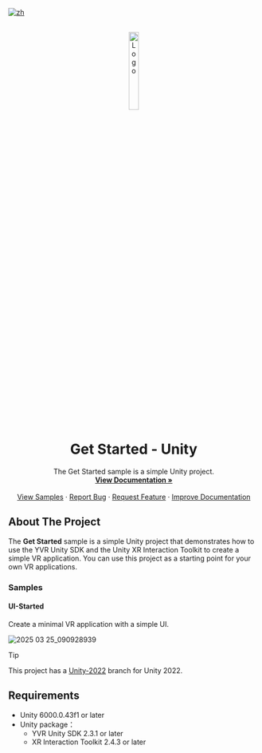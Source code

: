[![zh](https://img.shields.io/badge/lang-zh-blue.svg)](./README.zh.md)

<!-- PROJECT LOGO -->
<br />
<div align="center">
    <a href="https://github.com/PlayForDreamDevelopers/GetStarted-Unity">
        <img src="https://www.pfdm.cn/en/static/img/logo.2b1b07e.png" alt="Logo" width="20%">
    </a>
    <h1 align="center"> Get Started - Unity </h1>
    <p align="center">
        The Get Started sample is a simple Unity project.
        <br />
        <a href="https://github.com/PlayForDreamDevelopers/GetStarted-Unity/blob/main/README.md"><strong>View Documentation »</strong></a>
        <br />
        <br />
        <a href="https://github.com/PlayForDreamDevelopers/GetStarted-Unity#Samples">View Samples</a>
        &middot;
        <a href="https://github.com/PlayForDreamDevelopers/GetStarted-Unity/issues/new?template=bug_report.yml">Report Bug</a>
        &middot;
        <a href="https://github.com/PlayForDreamDevelopers/GetStarted-Unity/issues/new?template=feature_request.yml">Request Feature</a>
        &middot;
        <a href="https://github.com/PlayForDreamDevelopers/GetStarted-Unity/issues/new?template=documentation_update.yml">Improve Documentation</a>
    </p>

</div>

## About The Project

The **Get Started** sample is a simple Unity project that demonstrates how to use the YVR Unity SDK and the Unity XR Interaction Toolkit to create a simple VR application. You can use this project as a starting point for your own VR applications.

### Samples

#### UI-Started

Create a minimal VR application with a simple UI.

![2025 03 25_090928939](https://github.com/user-attachments/assets/24103e32-89c3-4342-955d-1e0205dae660)

> [!tip]
>
> This project has a [Unity-2022](https://github.com/PlayForDreamDevelopers/GetStarted-Unity/tree/main) branch for Unity 2022.

## Requirements

- Unity 6000.0.43f1 or later
- Unity package：
  - YVR Unity SDK 2.3.1 or later
  - XR Interaction Toolkit 2.4.3 or later